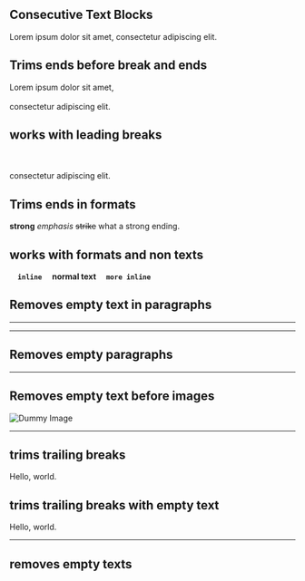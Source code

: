 ## Consecutive Text Blocks

Lorem ipsum dolor sit amet,  consectetur adipiscing elit.

## Trims ends before break and ends

Lorem ipsum dolor sit amet,\
\
consectetur adipiscing elit.

## works with leading breaks

\
\
consectetur adipiscing elit.

## Trims ends in formats

**strong**      _emphasis_      ~~strike~~   what a strong    ending.

## works with formats and non texts

**`   inline   ` normal text `   more inline   `**

## Removes empty text in paragraphs

---

---

## Removes empty paragraphs

---

## Removes empty text before images

![](https://dummyimage.com/300 "Dummy Image")

---

## trims trailing breaks

Hello, world.

## trims trailing breaks with empty text

Hello, world.

---

## removes empty texts
